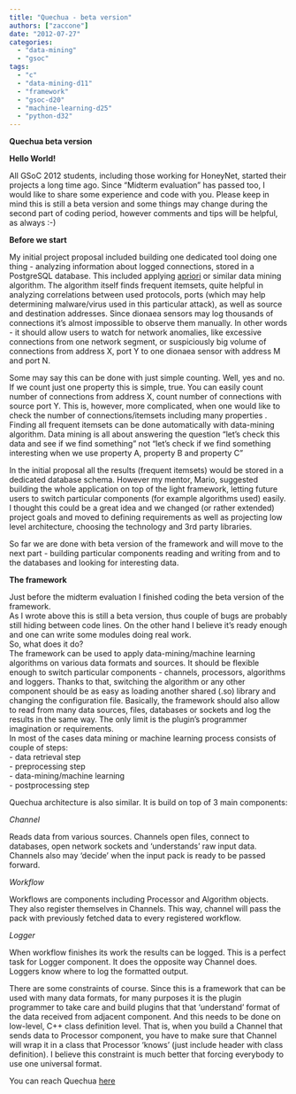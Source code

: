```yaml
---
title: "Quechua - beta version"
authors: ["zaccone"]
date: "2012-07-27"
categories: 
  - "data-mining"
  - "gsoc"
tags: 
  - "c"
  - "data-mining-d11"
  - "framework"
  - "gsoc-d20"
  - "machine-learning-d25"
  - "python-d32"
---
```


**Quechua beta version**  
  
  
**Hello World!**  
  
  

All GSoC 2012 students, including those working for HoneyNet, started their projects a long time ago. Since “Midterm evaluation” has passed too, I would like to share some experience and code with you. Please keep in mind this is still a beta version and some things may change during the second part of coding period, however comments and tips will be helpful, as always :-)

  
  
  
**Before we start**  
  
  

My initial project proposal included building one dedicated tool doing one thing - analyzing information about logged connections, stored in a PostgreSQL database. This included applying [apriori](http://rakesh.agrawal-family.com/papers/vldb94apriori.pdf) or similar data mining algorithm. The algorithm itself finds frequent itemsets, quite helpful in analyzing correlations between used protocols, ports (which may help determining malware/virus used in this particular attack), as well as source and destination addresses. Since dionaea sensors may log thousands of connections it’s almost impossible to observe them manually. In other words - it should allow users to watch for network anomalies, like excessive connections from one network segment, or suspiciously big volume of connections from address X, port Y to one dionaea sensor with address M and port N.

  

Some may say this can be done with just simple counting. Well, yes and no. If we count just one property this is simple, true. You can easily count number of connections from address X, count number of connections with source port Y. This is, however, more complicated, when one would like to check the number of connections/itemsets including many properties . Finding all frequent itemsets can be done automatically with data-mining algorithm. Data mining is all about answering the question “let’s check this data and see if we find something” not “let’s check if we find something interesting when we use property A, property B and property C”

  
  

In the initial proposal all the results (frequent itemsets) would be stored in a dedicated database schema. However my mentor, Mario, suggested building the whole application on top of the light framework, letting future users to switch particular components (for example algorithms used) easily. I thought this could be a great idea and we changed (or rather extended) project goals and moved to defining requirements as well as projecting low level architecture, choosing the technology and 3rd party libraries.

  
  

So far we are done with beta version of the framework and will move to the next part - building particular components reading and writing from and to the databases and looking for interesting data.

  
  
**The framework**  
  

Just before the midterm evaluation I finished coding the beta version of the framework.  
As I wrote above this is still a beta version, thus couple of bugs are probably still hiding between code lines. On the other hand I believe it’s ready enough and one can write some modules doing real work.  
So, what does it do?  
The framework can be used to apply data-mining/machine learning algorithms on various data formats and sources. It should be flexible enough to switch particular components - channels, processors, algorithms and loggers. Thanks to that, switching the algorithm or any other component should be as easy as loading another shared (.so) library and changing the configuration file. Basically, the framework should also allow to read from many data sources, files, databases or sockets and log the results in the same way. The only limit is the plugin’s programmer imagination or requirements.  
In most of the cases data mining or machine learning process consists of couple of steps:  
\- data retrieval step  
\- preprocessing step  
\- data-mining/machine learning  
\- postprocessing step  

  
  

Quechua architecture is also similar. It is build on top of 3 main components:

  
  
_Channel_  

Reads data from various sources. Channels open files, connect to databases, open network sockets and ‘understands’ raw input data. Channels also may ‘decide’ when the input pack is ready to be passed forward.

  
_Workflow_  

Workflows are components including Processor and Algorithm objects. They also register themselves in Channels. This way, channel will pass the pack with previously fetched data to every registered workflow.

  
  
_Logger_  

When workflow finishes its work the results can be logged. This is a perfect task for Logger component. It does the opposite way Channel does. Loggers know where to log the formatted output.

  
  
  
  

There are some constraints of course. Since this is a framework that can be used with many data formats, for many purposes it is the plugin programmer to take care and build plugins that that ‘understand’ format of the data received from adjacent component. And this needs to be done on low-level, C++ class definition level. That is, when you build a Channel that sends data to Processor component, you have to make sure that Channel will wrap it in a class that Processor ‘knows’ (just include header with class definition). I believe this constraint is much better that forcing everybody to use one universal format.

  
  
You can reach Quechua [here](https://bitbucket.org/zaccone/quechua)
